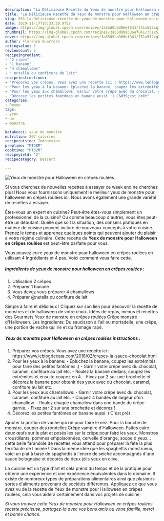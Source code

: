 ```yaml
---
description: "La Délicieuse Recette du Yeux de monstre pour Halloween en crêpes roulées"
title: "La Délicieuse Recette du Yeux de monstre pour Halloween en crêpes roulées"
slug: 563-la-delicieuse-recette-du-yeux-de-monstre-pour-halloween-en-crepes-roulees
date: 2020-11-17T18:33:20.975Z
image: https://img-global.cpcdn.com/recipes/3a65d9ba306ef841/751x532cq70/yeux-de-monstre-pour-halloween-en-crepes-roulees-photo-principale-de-la-recette.jpg
thumbnail: https://img-global.cpcdn.com/recipes/3a65d9ba306ef841/751x532cq70/yeux-de-monstre-pour-halloween-en-crepes-roulees-photo-principale-de-la-recette.jpg
cover: https://img-global.cpcdn.com/recipes/3a65d9ba306ef841/751x532cq70/yeux-de-monstre-pour-halloween-en-crepes-roulees-photo-principale-de-la-recette.jpg
author: Florence Guerrero
ratingvalue: 5
reviewcount: 5
recipeingredient:
- "2 crpes"
- "1 banane"
- "4 chamallows"
- " nutella ou confiture de lait"
recipeinstructions:
- "Préparez vos crêpes. Vous avez une recette ici : https://www.leblogdecata.com/2018/02/crepes-la-sauce-chocolat.html"
- "Pour les yeux à la banane: Épluchez la banane, coupez les extrémités pour faire des petites fantômes :) Garnir votre crêpe avec du chocolat, caramel, confiture au lait etc. Roulez la banane dedans, coupez les extrémités et ensuite coupez en 4. Fixez par 2 sur une brochette et décorez la banane pour obtenir des yeux avec du chocolat, caramel, confiture au lait etc."
- "Pour les yeux aux chamallows: Garnir votre crêpe avec du chocolat, caramel, confiture au lait etc. Coupez 4 bandes de largeur d&#39;un chamallow. Roulez chaque chamallow dans une bande de crêpe garnie. Fixez par 2 sur une brochette et décorez !"
- "Décorez les petites fantômes en banane aussi :) C&#39;est prêt"
categories:
- Resep
tags:
- yeux
- de
- monstre

katakunci: yeux de monstre 
nutrition: 207 calories
recipecuisine: Indonesian
preptime: "PT38M"
cooktime: "PT32M"
recipeyield: "2"
recipecategory: Dessert

---
```



![Yeux de monstre pour Halloween en crêpes roulées](https://img-global.cpcdn.com/recipes/3a65d9ba306ef841/751x532cq70/yeux-de-monstre-pour-halloween-en-crepes-roulees-photo-principale-de-la-recette.jpg)

Si vous cherchez de nouvelles recettes à essayer ce week end ne cherchez plus! Nous vous fournissons uniquement le meilleur yeux de monstre pour halloween en crêpes roulées ici. Nous avons également une grande variété de recettes à essayer.

Êtes-vous un expert en cuisine? Peut-être êtes-vous simplement un professionnel de la cuisine? Ou comme beaucoup d'autres, vous êtes peut-être un débutant. Quelle que soit la situation, des conseils pratiques en matière de cuisine peuvent inclure de nouveaux concepts à votre cuisine. Prenez le temps et apprenez quelques points qui peuvent ajouter du plaisir à votre régime culinaire. Cette recette de <strong> Yeux de monstre pour Halloween en crêpes roulées </strong> est peut-être parfaite pour vous.

<!--inarticleads1-->

Vous pouvez cuire yeux de monstre pour halloween en crêpes roulées en utilisant 4 Ingrédients et 4 pas. Voici comment vous faire cette.

##### Ingrédients de yeux de monstre pour halloween en crêpes roulées :

1. Utilisation 2 crêpes
1. Préparer 1 banane
1. Vous devez vous préparer 4 chamallows
1. Préparer  @nutella ou confiture de lait


Simple à faire et délicieux ! Cliquez sur son lien pour découvrir la recette de monstres et de halloween de votre choix. Idées de repas, menus et recettes des Gourmets Yeux de monstre en crêpes roulées Crêpe monstre d&#39;Halloween. Les ingrédients: Du saucisson à l&#39;ail ou mortadelle, une crêpe, une portion de vache qui rie et du fromage rapé. 

<!--inarticleads2-->

##### Yeux de monstre pour Halloween en crêpes roulées instructions :

1. Préparez vos crêpes. Vous avez une recette ici : https://www.leblogdecata.com/2018/02/crepes-la-sauce-chocolat.html
1. Pour les yeux à la banane: - Épluchez la banane, coupez les extrémités pour faire des petites fantômes :) - Garnir votre crêpe avec du chocolat, caramel, confiture au lait etc. - Roulez la banane dedans, coupez les extrémités et ensuite coupez en 4. - Fixez par 2 sur une brochette et décorez la banane pour obtenir des yeux avec du chocolat, caramel, confiture au lait etc.
1. Pour les yeux aux chamallows: - Garnir votre crêpe avec du chocolat, caramel, confiture au lait etc. - Coupez 4 bandes de largeur d&#39;un chamallow. - Roulez chaque chamallow dans une bande de crêpe garnie. - Fixez par 2 sur une brochette et décorez !
1. Décorez les petites fantômes en banane aussi :) C&#39;est prêt


Ajouter la portion de vache qui rie pour faire le nez. Pour la bouche de monstre, couper des rondelles Crêpe vampire d&#39;Halloween. Faites cuire deux œufs sur le plat et posés les sur la crêpe pour faire les yeux. Monstres croustillants, pommes empoisonnées, cervelle d&#39;orange, soupe d&#39;yeux… cette belle farandole de recettes vous attend pour préparer la fête la plus terrifiante de l&#39;année ! Dans la même idée que les spaghettis monstrueux, voici un plat à base de spaghettis à l&#39;encre de seiche accompagnés d&#39;une sauce bolognaise et décorés de deux jolis yeux en olive. 

<!--inarticleads1-->

<p>
La cuisine est un type d'art et cela prend du temps et de la pratique pour obtenir une expérience et une expérience équivalentes dans le domaine. Il existe de nombreux types de préparations alimentaires ainsi que plusieurs sortes d'aliments provenant de sociétés différentes. Appliquez ce que vous avez vu de la recette de Yeux de monstre pour Halloween en crêpes roulées, cela vous aidera certainement dans vos projets de cuisine.
</p>

<p>
<i>Si vous trouvez cette Yeux de monstre pour Halloween en crêpes roulées recette précieuse, partagez-la avec vos bons amis ou votre famille, merci et bonne chance.</i>
</p>
